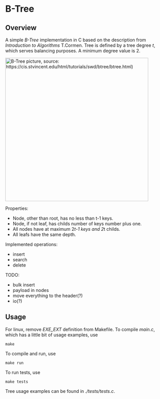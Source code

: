 # B-Tree #
## Overview ##
A simple <em>B-Tree</em> implementation in C based on the description from <em>Introduction to Algorithms</em> T.Cormen.
Tree is defined by a tree degree <em>t</em>, which serves balancing purposes.
A minimum degree value is 2.

<img alt="B-Tree picture, source: https://cis.stvincent.edu/html/tutorials/swd/btree/btree.html)" src="https://github.com/user-attachments/assets/1a48727a-6cfd-40b5-8403-cb61d9485ed4" width=450>

Properties:
- Node, other than root, has no less than t-1 keys.
- Node, if not leaf, has childs number of keys number plus one.
- All nodes have at maximum 2*t-1 keys and 2*t childs.
- All leafs have the same depth.

Implemented operations:
- insert
- search
- delete
 
TODO:
- bulk insert
- payload in nodes
- move everything to the header(?)
- io(?)

## Usage ##
For linux, remove <em>EXE_EXT</em> definition from Makefile.
To compile <em>main.c</em>, which has a little bit of usage examples, use
~~~
make
~~~
To compile and run, use
~~~
make run
~~~
To run tests, use
~~~
make tests
~~~
Tree usage examples can be found in <em>./tests/tests.c</em>.


